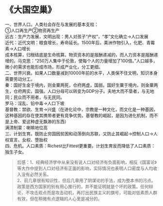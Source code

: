 # 《大国空巢》
一、世界人口。人类社会存在与发展的基本支柱：  
①人口再生产②物资再生产  
远古：生产力发展，文明出现：男人对孩子“产权”，“孝”文化确立→人口发展  
近代：近代文明：粮食增长，寿命延长。1500年后，美洲作物引入，化肥、青霉素→人口增长  
成本核算，归根结底是生命核算。物资资本的是报酬递减的，而人力资本是报酬递增的。马克思：“250万人集中于伦敦，使每个人的力量增加了100倍。”人口越多，微小的需求也能形成市场，形成产业化，分工更细。  
二、世界兴衰。如果人口数量减到10000年前的水平，人类保不住文明，知识本身需要劳动分工。  
秦：国好生金于境内，则金粟两死，仓府两虚，国弱。国好生粟于境内，则金粟两生，仓府两实，国强。人口分母可以转变为GDP分子。夫地大而不垦者，与无地同；民众而不用者，与无民同。  
罗马：淫乱、铅中毒→人口下坡  
基督教：禁欲、生育→兴盛（在进化论中，宗教是一种文化，而文化是一种基因，这种基因的存在使其携带者更有竞争优势。基督教的崛起，是因为进化机制，而不是上帝、爱这种虚无飘渺的东西）  
满清制蒙：喇嘛地位高  
三、计划生育。既防止穷国因贫困和动荡倒向苏联，又防止其崛起→控制人口→人权宣言、女权、堕胎权  
四、危机。人口素质：Richest比Fittest更重要。计划生育反而降低了人口素质：独生子女。  

>后感：1、经典经济学中从来没有说人口对经济有负面影响，相反《国富论》等大作中提到人口对经济有正面的影响，实际情况也表明人口密度与人均收入没有必然关系。  
2、前几章很有知识性，但后几章用了阴谋论的手法，成为整本书的污点。政策是西方国家的别有用心推行的，并不能证明就是个坏的政策。任何辩论，不攻击观点而是攻击动机，再打出民族主义的旗号，可能对低素质人群有效，但在稍微有点逻辑的人心里是减分的。  
